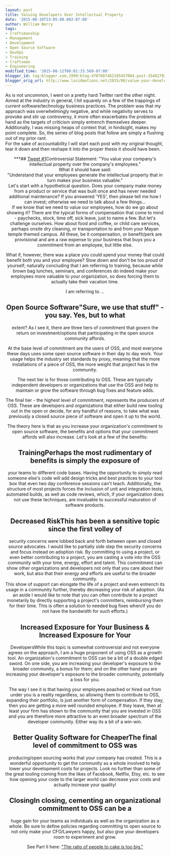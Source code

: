 ```yaml
---
layout: post
title: Valuing Developers Over Intellectual Property
date: '2015-08-10T23:05:00.002-07:00'
author: William Berry
tags:
- Craftsmanship
- Management
- Development
- Open Source Software
- DevOps
- Training
- Craftsman
- Engineering
modified_time: '2015-08-12T00:01:33.569-07:00'
blogger_id: tag:blogger.com,1999:blog-4707687462195457004.post-3548279270727972642
blogger_orig_url: http://www.lucidmotions.net/2015/08/value-your-developers.html
---
```


As is not uncommon, I went on a pretty hard Twitter rant the other night.  
Aimed at the industry in general, I hit squarely on a few of the trappings of 
current software/technology business practices.  The problem was that my 
approach was overwhelmingly negative, and while negativity serves to provoke 
and stir up controversy, it more often exacerbates the problems at hand as the 
targets of criticism simply entrench themselves deeper.  Additionally, I was 
missing heaps of context that, in hindsight, makes my point complete.  So, the 
series of blog posts that follow are simply a flushing out of my prior rant.  
For the sake of accountability I will start each post with my original 
thought, tear it down and then reshape it into the proper thesis it should 
have been. 

<div style="text-align: center;">***## <u>Tweet #1</u>Controversial Statement: 
"You value your company's intellectual property over the company's employees." 

<div>What it should have said:<div>"Understand that your employees generate 
the intellectual property that in turn makes your business valuable."<div> 
<div>Let's start with a hypothetical question.  Does your company make money 
from a product or service that was built once and has never needed additional 
maintenance? If you answered 'YES', then please tell me how I can invest; 
otherwise we need to talk about a few things...<div> 
<div>If we know that we need to value our employees, how do we go about 
showing it?  There are the typical forms of compensation that come to mind - 
paychecks, stock, time off, sick leave, just to name a few.  But let's 
challenge ourselves.  How about food and coffee, or child care services, 
perhaps onsite dry cleaning, or transportation to and from your Mayan temple 
themed campus.  All these, be it compensation, or benefit/perk are provisional 
and are a raw expense to your business that buys you a commitment from an 
employee, but little else. 

What if, however, there was a place you could spend your money that could 
benefit both you and your employee?  Slow down and don't be too proud of 
yourself; naturally concluding that I am referring to training, because while 
brown bag lunches, seminars, and conferences do indeed make your employees 
more valuable to your organization, so does forcing them to actually take 
their vacation time. 

I am referring to ... 
## Open Source Software"Sure, we use that stuff" - you say. Yes, but to what 
extent? As I see it, there are three tiers of commitment that govern the 
return on investment/options that participating in the open source community 
affords. 

At the base level of commitment are the users of OSS, and most everyone these 
days uses some open source software in their day to day work.  Your usage 
helps the industry set standards by proxy, meaning that the more installations 
of a piece of OSS, the more weight that project has in the community. 

The next tier is for those contributing to OSS.  These are typically 
independent developers or organizations that use the OSS and help to maintain 
or grow the software through bug fixes and feature adds. 

The final tier - the highest level of commitment, represents the producers of 
OSS.  These are developers and organizations that either build new tooling out 
in the open or decide, for any handful of reasons, to take what was previously 
a closed source piece of software and open it up to the world. 

The theory here is that as you increase your organization's commitment to open 
source software, the benefits and options that your commitment affords will 
also increase.  Let's look at a few of the benefits: 
## TrainingPerhaps the most rudimentary of benefits is simply the exposure of 
your teams to different code bases.  Having the opportunity to simply read 
someone else's code will add design tricks and best practices to your tool box 
that even two day conference sessions can't teach.  Additionally, the 
structure of most projects forces the inclusion of unit and integration tests, 
automated builds, as well as code reviews, which, if your organization does 
not use these techniques, are invaluable to successful maturation of software 
products. 
## Decreased RiskThis has been a sensitive topic since the first volley of 
security concerns were lobbed back and forth between open and closed source 
advocates.  I would like to partially side step the security concerns and 
focus instead on adoption risk.  By committing to using a project, or even 
better contributing to a project, you are casting a vote into the OSS 
community with your time, energy, effort and talent.  This commitment can show 
other organizations and developers not only that you care about their work, 
but also that their energy and efforts are useful to the broader community.  
This show of support can elongate the life of a project and even entrench its 
usage in a community further, thereby decreasing your risk of adoption.  (As 
an aside I would like to note that you can often contribute to a project 
monetarily by directly supporting a project's committers, reimbursing them for 
their time.  This is often a solution to needed bug fixes when/if you do not 
have the bandwidth for such efforts.) 
## Increased Exposure for Your Business &amp; Increased Exposure for Your 
DevelopersWhile this topic is somewhat controversial and not everyone agrees 
on the approach, I am a huge proponent of using OSS as a growth tool.  An 
organization's commitment to OSS can be a bit of a double edged sword.  On one 
side, you are increasing your developer's exposure to the broader community, a 
bonus for them; and on the other hand you are increasing your developer's 
exposure to the broader community, potentially a loss for you. 

The way I see it is that having your employees poached or hired out from under 
you is a reality regardless, so allowing them to contribute to OSS, expanding 
their portfolio, is just another form of compensation.  If they stay, then you 
are getting a more well rounded employee.  If they leave, then at least your 
firm has shown to the community that you are invested in OSS and you are 
therefore more attractive to an even broader spectrum of the developer 
community.  Either way its a bit of a win-win. 
## Better Quality Software for CheaperThe final level of commitment to OSS was 
producing/open sourcing works that your company has created.  This is a 
wonderful opportunity to get the community as a whole involved to help lower 
your development costs for projects.  Look no further than some of the great 
tooling coming from the likes of Facebook, Netflix, Etsy, etc. to see how 
opening your code to the larger world can decrease your costs and actually 
increase your quality! 
## ClosingIn closing, cementing an organizational commitment to OSS can be a 
huge gain for your teams as individuals as well as the organization as a 
whole.  Be sure to define policies regarding committing to open source to not 
only make your CFO/Lawyers happy, but also give your developers room to 
experiment and grow.<div> 

See Part II here: ["The ratio of people to cake is too 
big."](http://www.lucidmotions.net/2015/08/business-kpis.html) 